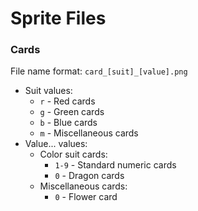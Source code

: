 # Sprite Files
### Cards
File name format: `card_[suit]_[value].png`
* Suit values:
  * `r` - Red cards
  * `g` - Green cards
  * `b` - Blue cards
  * `m` - Miscellaneous cards
* Value... values:
  * Color suit cards:
    * `1-9` - Standard numeric cards
    * `0` - Dragon cards
  * Miscellaneous cards:
    * `0` - Flower card